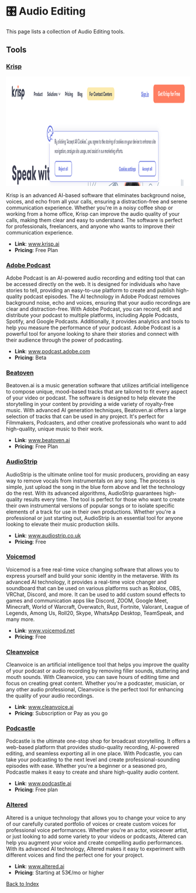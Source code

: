 # 🎛️ Audio Editing 

This page lists a collection of Audio Editing tools.

## Tools

### [Krisp](krisp.ai)
<a href="https://www.example.com">
   <img src="screenshot.png" width="1280" height="300">
</a>

Krisp is an advanced AI-based software that eliminates background noise, voices, and echo from all your calls, ensuring a distraction-free and serene communication experience. Whether you're in a noisy coffee shop or working from a home office, Krisp can improve the audio quality of your calls, making them clear and easy to understand. The software is perfect for professionals, freelancers, and anyone who wants to improve their communication experience.
- **Link**: www.krisp.ai
- **Pricing**: Free Plan 

### [Adobe Podcast](https://podcast.adobe.com/)
Adobe Podcast is an AI-powered audio recording and editing tool that can be accessed directly on the web. It is designed for individuals who have stories to tell, providing an easy-to-use platform to create and publish high-quality podcast episodes. The AI technology in Adobe Podcast removes background noise, echo and voices, ensuring that your audio recordings are clear and distraction-free. With Adobe Podcast, you can record, edit and distribute your podcast to multiple platforms, including Apple Podcasts, Spotify, and Google Podcasts. Additionally, it provides analytics and tools to help you measure the performance of your podcast. Adobe Podcast is a powerful tool for anyone looking to share their stories and connect with their audience through the power of podcasting.
- **Link**: www.podcast.adobe.com
- **Pricing**: Beta


### [Beatoven](www.beatoven.ai/)
Beatoven.ai is a music generation software that utilizes artificial intelligence to compose unique, mood-based tracks that are tailored to fit every aspect of your video or podcast. The software is designed to help elevate the storytelling in your content by providing a wide variety of royalty-free music. With advanced AI generation techniques, Beatoven.ai offers a large selection of tracks that can be used in any project. It's perfect for Filmmakers, Podcasters, and other creative professionals who want to add high-quality, unique music to their work.
- **Link**: www.beatoven.ai
- **Pricing**: Free Plan

### [AudioStrip](www.audiostrip.co.uk)
AudioStrip is the ultimate online tool for music producers, providing an easy way to remove vocals from instrumentals on any song. The process is simple, just upload the song in the blue form above and let the technology do the rest. With its advanced algorithms, AudioStrip guarantees high-quality results every time. The tool is perfect for those who want to create their own instrumental versions of popular songs or to isolate specific elements of a track for use in their own productions. Whether you're a professional or just starting out, AudioStrip is an essential tool for anyone looking to elevate their music production skills.
- **Link**: www.audiostrip.co.uk
- **Pricing**: Free 

### [Voicemod](www.voicemod.net)
Voicemod is a free real-time voice changing software that allows you to express yourself and build your sonic identity in the metaverse. With its advanced AI technology, it provides a real-time voice changer and soundboard that can be used on various platforms such as Roblox, OBS, VRChat, Discord, and more. It can be used to add custom sound effects to games and communication apps like Discord, ZOOM, Google Meet, Minecraft, World of Warcraft, Overwatch, Rust, Fortnite, Valorant, League of Legends, Among Us, Roll20, Skype, WhatsApp Desktop, TeamSpeak, and many more.
- **Link**: www.voicemod.net
- **Pricing**: Free 

### [Cleanvoice](www.cleanvoice.ai)
Cleanvoice is an artificial intelligence tool that helps you improve the quality of your podcast or audio recording by removing filler sounds, stuttering and mouth sounds. With Cleanvoice, you can save hours of editing time and focus on creating great content. Whether you're a podcaster, musician, or any other audio professional, Cleanvoice is the perfect tool for enhancing the quality of your audio recordings.
- **Link**: www.cleanvoice.ai
- **Pricing**: Subscription or Pay as you go

### [Podcastle](www.podcastle.com)
Podcastle is the ultimate one-stop shop for broadcast storytelling. It offers a web-based platform that provides studio-quality recording, AI-powered editing, and seamless exporting all in one place. With Podcastle, you can take your podcasting to the next level and create professional-sounding episodes with ease. Whether you're a beginner or a seasoned pro, Podcastle makes it easy to create and share high-quality audio content.
- **Link**: www.podcastle.ai
- **Pricing**: Free plan

### [Altered](www.altered.ai)
Altered is a unique technology that allows you to change your voice to any of our carefully curated portfolio of voices or create custom voices for professional voice performances. Whether you're an actor, voiceover artist, or just looking to add some variety to your videos or podcasts, Altered can help you augment your voice and create compelling audio performances. With its advanced AI technology, Altered makes it easy to experiment with different voices and find the perfect one for your project.
- **Link**: www.altered.ai
- **Pricing**: Starting at 53€/mo or higher



[Back to Index](../README.MD)
